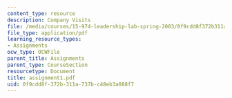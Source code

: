 ```yaml
---
content_type: resource
description: Company Visits
file: /media/courses/15-974-leadership-lab-spring-2003/0f9cdd8f372b311a737bc48eb3a088f7_assignment1.pdf
file_type: application/pdf
learning_resource_types:
- Assignments
ocw_type: OCWFile
parent_title: Assignments
parent_type: CourseSection
resourcetype: Document
title: assignment1.pdf
uid: 0f9cdd8f-372b-311a-737b-c48eb3a088f7
---
```

